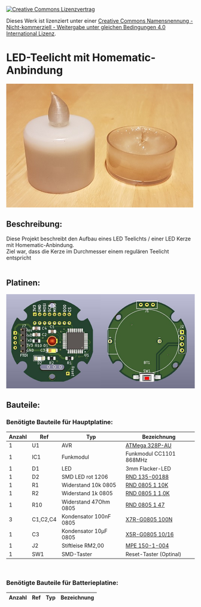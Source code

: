 [![Creative Commons Lizenzvertrag](https://i.creativecommons.org/l/by-nc-sa/4.0/88x31.png)](http://creativecommons.org/licenses/by-nc-sa/4.0/)

Dieses Werk ist lizenziert unter einer [Creative Commons Namensnennung - Nicht-kommerziell - Weitergabe unter gleichen Bedingungen 4.0 International Lizenz](http://creativecommons.org/licenses/by-nc-sa/4.0/).

# LED-Teelicht mit Homematic-Anbindung

<img src="images/LED_Teelicht_02.jpg">

## Beschreibung:
Diese Projekt beschreibt den Aufbau eines LED Teelichts / einer LED Kerze mit Homematic-Anbindung.<br>
Ziel war, dass die Kerze im Durchmesser einem regulären Teelicht entspricht<br>
<br>
## Platinen:
<img src="images/LED_Teelicht_PCBs.jpg">
<br>

## Bauteile:
### Benötigte Bauteile für Hauptplatine:
| Anzahl | Ref | Typ | Bezeichnung |
|----|----|----|----|
1 | U1 | AVR | [ATMega 328P-AU](https://www.reichelt.de/mcu-atmega-avr-risc-32-kb-20-mhz-tqfp-32-atmega-328p-au-p119684.html)
1 | IC1 | Funkmodul | Funkmodul CC1101 868MHz
1 | D1 | LED | 3mm Flacker-LED
1 | D2 | SMD LED rot 1206 | [RND 135-00188](https://www.reichelt.de/led-smd-1206-rot-115-mcd-rnd-135-00188-p263784.html)
1 | R1 | Widerstand 10k 0805 | [RND 0805 1 10K](https://www.reichelt.de/smd-widerstand-0805-10-kohm-125-mw-1-rnd-0805-1-10k-p183251.html)
1 | R2 | Widerstand 1k 0805 | [RND 0805 1 1,0K](https://www.reichelt.de/smd-widerstand-0805-1-0-kohm-125-mw-1-rnd-0805-1-1-0k-p183228.html)
1 | R10 | Widerstand 47Ohm 0805 | [RND 0805 1 47](https://www.reichelt.de/smd-widerstand-0805-47-ohm-125-mw-1-rnd-0805-1-47-p183165.html)
3 | C1,C2,C4 | Kondensator 100nF 0805 | [X7R-G0805 100N](https://www.reichelt.de/smd-vielschicht-keramikkondensator-100n-10-x7r-g0805-100n-p31879.html)
1 | C3 | Kondensator 10µF 0805 | [X5R-G0805 10/16](https://www.reichelt.de/smd-vielschichtkondensator-g0805-10-f-16v-x5r-g0805-10-16-p89734.html)
1 | J2 | Stiftleise RM2,00 | [MPE 150-1-004](https://www.reichelt.de/stiftleisten-2-00-mm-1x04-gerade-mpe-150-1-004-p119965.html)
1 | SW1 | SMD-Taster | Reset-Taster (Optinal)
<br>

### Benötigte Bauteile für Batterieplatine:
| Anzahl | Ref | Typ | Bezeichnung |
|----|----|----|----|
